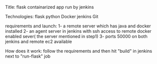 Title: flask containarized app run by jenkins 

Technologies: 
flask 
python 
Docker 
jenkins 
Git

requirements and launch: 
1- a remote server which  has java and docker installed 
2- an agent server in jenkins with ssh access to remote docker enabled sever( the server mentioned in step1)
3- ports 50000 on both jenkins and remote ec2 available 

How does it work:
follow the requirements and then hit "build" in jenkins next to "run-flask" job


